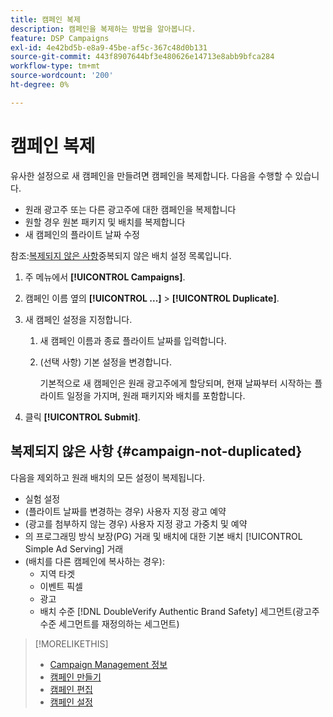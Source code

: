 ```yaml
---
title: 캠페인 복제
description: 캠페인을 복제하는 방법을 알아봅니다.
feature: DSP Campaigns
exl-id: 4e42bd5b-e8a9-45be-af5c-367c48d0b131
source-git-commit: 443f8907644bf3e480626e14713e8abb9bfca284
workflow-type: tm+mt
source-wordcount: '200'
ht-degree: 0%

---
```


# 캠페인 복제

<!-- Some placements don't have this option. Clarify which placement types aren't eligible -- is it PG placements, or all placements using private inventory? And anything else? -->

유사한 설정으로 새 캠페인을 만들려면 캠페인을 복제합니다. 다음을 수행할 수 있습니다.

* 원래 광고주 또는 다른 광고주에 대한 캠페인을 복제합니다
* 원할 경우 원본 패키지 및 배치를 복제합니다
* 새 캠페인의 플라이트 날짜 수정

참조:[복제되지 않은 사항](#campaign-not-duplicated)중복되지 않은 배치 설정 목록입니다.

1. 주 메뉴에서 **[!UICONTROL Campaigns]**.

1. 캠페인 이름 옆의 **[!UICONTROL ...]** > **[!UICONTROL Duplicate]**.

1. 새 캠페인 설정을 지정합니다.

   1. 새 캠페인 이름과 종료 플라이트 날짜를 입력합니다.

   1. (선택 사항) 기본 설정을 변경합니다.

      기본적으로 새 캠페인은 원래 광고주에게 할당되며, 현재 날짜부터 시작하는 플라이트 일정을 가지며, 원래 패키지와 배치를 포함합니다.

1. 클릭 **[!UICONTROL Submit]**.

## 복제되지 않은 사항 {#campaign-not-duplicated}

다음을 제외하고 원래 배치의 모든 설정이 복제됩니다.

* 실험 설정
* (플라이트 날짜를 변경하는 경우) 사용자 지정 광고 예약
* (광고를 첨부하지 않는 경우) 사용자 지정 광고 가중치 및 예약
* 의 프로그래밍 방식 보장(PG) 거래 및 배치에 대한 기본 배치 [!UICONTROL Simple Ad Serving] 거래
* (배치를 다른 캠페인에 복사하는 경우):
   * 지역 타겟
   * 이벤트 픽셀
   * 광고
   * 배치 수준 [!DNL DoubleVerify Authentic Brand Safety] 세그먼트(광고주 수준 세그먼트를 재정의하는 세그먼트)

>[!MORELIKETHIS]
>
>* [Campaign Management 정보](campaign-about.md)
>* [캠페인 만들기](campaign-create.md)
>* [캠페인 편집](campaign-edit.md)
>* [캠페인 설정](campaign-settings.md)


